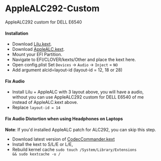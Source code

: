 AppleALC292-Custom
==================
AppleALC292 custom for DELL E6540
#### Installation
- Download [Lilu.kext](https://github.com/acidanthera/Lilu).
- Download [AppleALC.kext](https://github.com/acidanthera/AppleALC).
- Mount your EFI Partition.
- Navigate to EFI/CLOVER/kexts/Other and place the kext here.
- Open config.plist Set <code>Devices</code> → <code>Audio</code> → <code>Inject</code> = <code>NO</code>
- Add argument alcid=layout-id (layout-id = 12, 18 or 28)

#### Fix Audio 
- Install Lilu + AppleALC with 3 layout above, you will have a audio, without you can use AppleALC292 custom for DELL E6540 of me instead of AppleALC.kext above.
- Replace <code>layout-id = 14</code>

#### Fix Audio Distortion when using Headphones on Laptops
<strong>Note</strong>: If you'd installed AppleALC patch for ALC292, you can skip this step.
- Download latest version of [CodecCommander.kext](https://bitbucket.org/RehabMan/os-x-eapd-codec-commander/downloads/)
- Install the kext to S/L/E or L/E, 
- Rebuild kernel cache
<code>sudo touch /System/Library/Extensions && sudo kextcache -u /</code>
